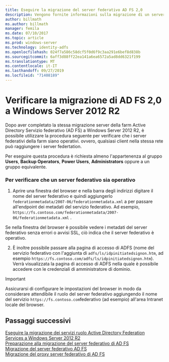 ```yaml
---
title: Eseguire la migrazione del server federativo AD FS 2,0
description: Vengono fornite informazioni sulla migrazione di un server di AD FS a Windows Server 2012 R2.
author: billmath
ms.author: billmath
manager: femila
ms.date: 07/10/2017
ms.topic: article
ms.prod: windows-server
ms.technology: identity-adfs
ms.openlocfilehash: 024f7a586c58dcf5f0d6f9c3aa291e6bef8d838b
ms.sourcegitcommit: 6aff3d88ff22ea141a6ea6572a5ad8dd6321f199
ms.translationtype: MT
ms.contentlocale: it-IT
ms.lasthandoff: 09/27/2019
ms.locfileid: "71408189"
---
```

# <a name="verify-the-ad-fs-20-migration-to-windows-server-2012-r2"></a>Verificare la migrazione di AD FS 2,0 a Windows Server 2012 R2

Dopo aver completato la stessa migrazione server della farm Active Directory Servizio federativo (AD FS) a Windows Server 2012 R2, è possibile utilizzare la procedura seguente per verificare che i server federativi della farm siano operativi. ovvero, qualsiasi client nella stessa rete può raggiungere i server federtation.  
  
Per eseguire questa procedura è richiesta almeno l'appartenenza al gruppo **Users**, **Backup Operators**, **Power Users**, **Administrators** oppure a un gruppo equivalente.
  
### <a name="to-verify-that-a-federation-server-is-operational"></a>Per verificare che un server federativo sia operativo  
  
1.  Aprire una finestra del browser e nella barra degli indirizzi digitare il nome del server federativo e quindi aggiungerlo `federationmetadata/2007-06/federationmetadata.xml` a per passare all'endpoint dei metadati del servizio federativo. Ad esempio, `https://fs.contoso.com/federationmetadata/2007-06/federationmetadata.xml` .  
  
Se nella finestra del browser è possibile vedere i metadati del server federativo senza errori o avvisi SSL, ciò indica che il server federativo è operativo.  
  
2. È inoltre possibile passare alla pagina di accesso di ADFS (nome del servizio federativo con l'aggiunta di `adfs/ls/idpinitiatedsignon.htm`, ad esempio `https://fs.contoso.com/adfs/ls/idpinitiatedsignon.htm`).  Verrà visualizzata la pagina di accesso di ADFS nella quale è possibile accedere con le credenziali di amministratore di dominio.  
  
> [!IMPORTANT]
>  Assicurarsi di configurare le impostazioni del browser in modo da considerare attendibile il ruolo del server federativo aggiungendo il nome del servizio `https://fs.contoso.com`federativo (ad esempio) all'area Intranet locale del browser.  
  
## <a name="next-steps"></a>Passaggi successivi
 [Eseguire la migrazione dei servizi ruolo Active Directory Federation Services a Windows Server 2012 R2](migrate-ad-fs-service-role-to-windows-server-r2.md)   
 [Preparazione alla migrazione del server federativo di AD FS](prepare-migrate-ad-fs-server-r2.md)  
 [Migrazione del server federativo AD FS](migrate-ad-fs-fed-server-r2.md)   
 [Migrazione del proxy server federativo di AD FS](migrate-fed-server-proxy-r2.md)   

